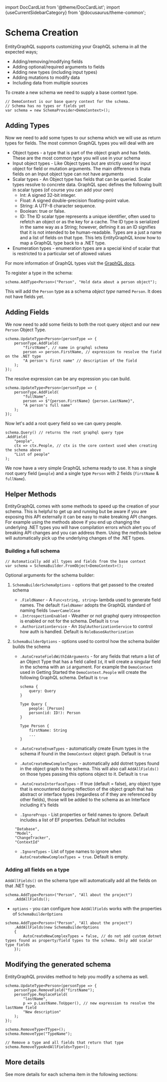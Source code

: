 import DocCardList from '@theme/DocCardList';
import {useCurrentSidebarCategory} from '@docusaurus/theme-common';

# Schema Creation

EntityGraphQL supports customizing your GraphQL schema in all the expected ways;

- Adding/removing/modifying fields
- Adding optional/required arguments to fields
- Adding new types (including input types)
- Adding mutations to modify data
- Including data from multiple sources

To create a new schema we need to supply a base context type.

```
// DemoContext is our base query context for the schema.
// Schema has no types or fields yet
var schema = new SchemaProvider<DemoContext>();
```

## Adding Types

Now we need to add some types to our schema which we will use as return types for fields. The most common GraphQL types you will deal with are

- Object types - a type that is part of the object graph and has fields. These are the most common type you will use in your schema
- Input object types - Like Object types but are strictly used for input object for field or mutation arguments. The main difference is thata fields on an Input object type can not have arguments
- Scalar types - An Object type has fields that can be queried. Scalar types resolve to concrete data. GraphQL spec defines the following built in scalar types (of course you can add your own)
  - Int: A signed 32-bit integer.
  - Float: A signed double-precision floating-point value.
  - String: A UTF-8 character sequence.
  - Boolean: true or false.
  - ID: The ID scalar type represents a unique identifier, often used to refetch an object or as the key for a cache. The ID type is serialized in the same way as a String; however, defining it as an ID signifies that it is not intended to be human-readable.
    Types are a just a name and a list of fields on that type. This lets EntityGraphQL know how to map a GraphQL type back to a .NET type.
- Enumeration types - enumeration types are a special kind of scalar that is restricted to a particular set of allowed values

For more information of GraphQL types visit the [GraphQL docs](https://graphql.org/learn/schema/#type-system).

To register a type in the schema:

```
schema.AddType<Person>("Person", "Hold data about a person object");
```

This will add the `Person` type as a schema _object type_ named `Person`. It does not have fields yet.

## Adding Fields

We now need to add some fields to both the root query object and our new `Person` Object Type.

```
schema.UpdateType<Person>(personType => {
    personType.AddField(
        "firstName", // name in graphql schema
        person => person.FirstName, // expression to resolve the field on the .NET type
        "A person's first name" // description of the field
    );
});
```

The resolve expression can be any expression you can build.

```
schema.UpdateType<Person>(personType => {
    personType.AddField(
        "fullName",
        person => $"{person.FirstName} {person.LastName}",
        "A person's full name"
    );
});
```

Now let's add a root query field so we can query people.

```
schema.Query() // returns the root graphql query type
.AddField(
    "people",
    ctx => ctx.People, // ctx is the core context used when creating the schema above
    "List of people"
);
```

We now have a very simple GraphQL schema ready to use. It has a single root query field (`people`) and a single type `Person` with 2 fields (`firstName` & `fullName`).

## Helper Methods

EntityGraphQL comes with some methods to speed up the creation of your schema. This is helpful to get up and running but be aware if you are exposing this API externally it can be easy to make breaking API changes. For example using the methods above if you end up changing the underlying .NET types you will have compilation errors which alert you of breaking API changes and you can address them. Using the methods below will automatically pick up the underlying changes of the .NET types.

### Building a full schema

```
// Automatically add all types and fields from the base context
var schema = SchemaBuilder.FromObject<DemoContext>();
```

Optional arguments for the schema builder:

1. `SchemaBuilderSchemaOptions` - options that get passed to the created schema
   - `.FieldNamer` - A `Func<string, string>` lambda used to generate field names. The default `fieldNamer` adopts the GraphQL standard of naming fields `lowerCamelCase`
   - `.IntrospectionEnabled` - Weather or not graphql query introspection is enabled or not for the schema. Default is `true`
   - `.AuthorizationService` - An `IGqlAuthorizationService` to control how auth is handled. Default is `RoleBasedAuthorization`
2. `SchemaBuilderOptions` - options used to control how the schema builder builds the schema

   - `.AutoCreateFieldWithIdArguments` - for any fields that return a list of an Object Type that has a field called `Id`, it will create a singular field in the schema with an `id` argument. For example the `DemoContext` used in Getting Started the `DemoContext.People` will create the following GraphQL schema. Default is `true`

     ```
     schema {
         query: Query
     }

     Type Query {
         people: [Person]
         person(id: ID!): Person
     }

     Type Person {
         firstName: String
         ...
     }
     ```

   - `.AutoCreateEnumTypes` - automatically create Enum types in the schema if found in the `DemoContext` object graph. Default is `true`
   - `.AutoCreateNewComplexTypes` - automatically add dotnet types found in the object graph to the schema. This will also call `AddAllFields()` on those types passing this options object to it. Default is `true`
   - `.AutoCreateInterfaceTypes` - If true (default = false), any object type that is encountered during reflection of the object graph that has abstract or interface types (regardless of if they are referenced by other fields), those will be added to the schema as an Interface including it's fields
   - `.IgnoreProps` - List properties or field names to ignore. Default includes a list of EF properties. Default list includes

   ```
    "Database",
    "Model",
    "ChangeTracker",
    "ContextId"
   ```

   - `.IgnoreTypes` - List of type names to ignore when `AutoCreateNewComplexTypes = true`. Default is empty.

### Adding all fields on a type

`AddAllFields()` on the schema type will automatically add all the fields on that .NET type.

```
schema.AddType<Person>("Person", "All about the project")
    .AddAllFields();
```

- `options` - you can configure how `AddAllFields` works with the properties of `SchemaBuilderOptions`

```
schema.AddType<Person>("Person", "All about the project")
    .AddAllFields(new SchemaBuilderOptions
    {
        AutoCreateNewComplexTypes = false, // do not add custom dotnet types found as property/field types to the schema. Only add scalar type fields
    });
```

## Modifying the generated schema

EntityGraphQL provides method to help you modify a schema as well.

```
schema.UpdateType<Person>(personType => {
    personType.RemoveField("firstName");
    personType.ReplaceField(
        "lastName",
        p => p.LastName.ToUpper(), // new expression to resolve the lastName field
        "New description"
    );
});

schema.RemoveType<TType>();
schema.RemoveType("TypeName");

// Remove a type and all fields that return that type
schema.RemoveTypeAndAllFields<Type>();
```

## More details

See more details for each schema item in the following sections:
<DocCardList items={useCurrentSidebarCategory().items}/>
